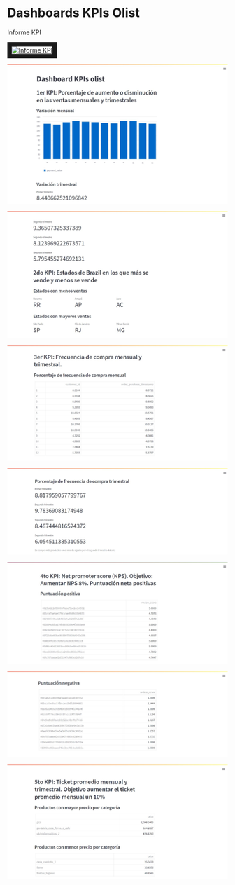 # Dashboards KPIs Olist

Informe KPI

<a href="http://www.youtube.com/watch?feature=player_embedded&v=zC_DsauVGls
" target="_blank"><img src="http://img.youtube.com/vi/zC_DsauVGls/0.jpg" 
alt="Informe KPI" width="240" height="180" border="10" /></a>


![1KPI](./Images/1KPI_1.JPG)

![2KPI](./Images/2KPI.JPG)

![3KPI](./Images/3KPI_1.JPG)

![3KPI1](./Images/3KPI_2.JPG)

![4KPI](./Images/4KPI1.JPG)

![4KPI1](./Images/4KPI_2.JPG)

![5KPI](./Images/5KPI_1.JPG)

